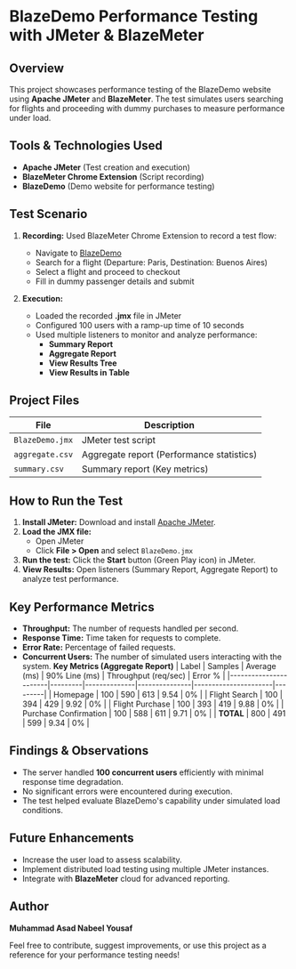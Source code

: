 # BlazeDemo Performance Testing with JMeter & BlazeMeter

## Overview
This project showcases performance testing of the BlazeDemo website using **Apache JMeter** and **BlazeMeter**. The test simulates users searching for flights and proceeding with dummy purchases to measure performance under load.

## Tools & Technologies Used
- **Apache JMeter** (Test creation and execution)
- **BlazeMeter Chrome Extension** (Script recording)
- **BlazeDemo** (Demo website for performance testing)

## Test Scenario
1. **Recording:** Used BlazeMeter Chrome Extension to record a test flow:
   - Navigate to [BlazeDemo](https://www.blazedemo.com/)
   - Search for a flight (Departure: Paris, Destination: Buenos Aires)
   - Select a flight and proceed to checkout
   - Fill in dummy passenger details and submit

2. **Execution:**
   - Loaded the recorded **.jmx** file in JMeter
   - Configured 100 users with a ramp-up time of 10 seconds
   - Used multiple listeners to monitor and analyze performance:
     - **Summary Report**
     - **Aggregate Report**
     - **View Results Tree**
     - **View Results in Table**

## Project Files
| File | Description |
|------|-------------|
| `BlazeDemo.jmx` | JMeter test script |
| `aggregate.csv` | Aggregate report (Performance statistics) |
| `summary.csv` | Summary report (Key metrics) |

## How to Run the Test
1. **Install JMeter:** Download and install [Apache JMeter](https://jmeter.apache.org/download_jmeter.cgi).
2. **Load the JMX file:**
   - Open JMeter
   - Click **File > Open** and select `BlazeDemo.jmx`
3. **Run the test:** Click the **Start** button (Green Play icon) in JMeter.
4. **View Results:** Open listeners (Summary Report, Aggregate Report) to analyze test performance.

## Key Performance Metrics
- **Throughput:** The number of requests handled per second.
- **Response Time:** Time taken for requests to complete.
- **Error Rate:** Percentage of failed requests.
- **Concurrent Users:** The number of simulated users interacting with the system.
**Key Metrics (Aggregate Report)**
| Label                 | Samples | Average (ms) | 90% Line (ms) | Throughput (req/sec) | Error % |
|-----------------------|---------|--------------|---------------|----------------------|---------|
| Homepage              | 100     | 590          | 613           | 9.54                 | 0%      |
| Flight Search         | 100     | 394          | 429           | 9.92                 | 0%      |
| Flight Purchase       | 100     | 393          | 419           | 9.88                 | 0%      |
| Purchase Confirmation | 100     | 588          | 611           | 9.71                 | 0%      |
| **TOTAL**             | 800     | 491          | 599           | 9.34                 | 0%      |

## Findings & Observations
- The server handled **100 concurrent users** efficiently with minimal response time degradation.
- No significant errors were encountered during execution.
- The test helped evaluate BlazeDemo's capability under simulated load conditions.

## Future Enhancements
- Increase the user load to assess scalability.
- Implement distributed load testing using multiple JMeter instances.
- Integrate with **BlazeMeter** cloud for advanced reporting.

## Author
**Muhammad Asad Nabeel Yousaf**

Feel free to contribute, suggest improvements, or use this project as a reference for your performance testing needs!

